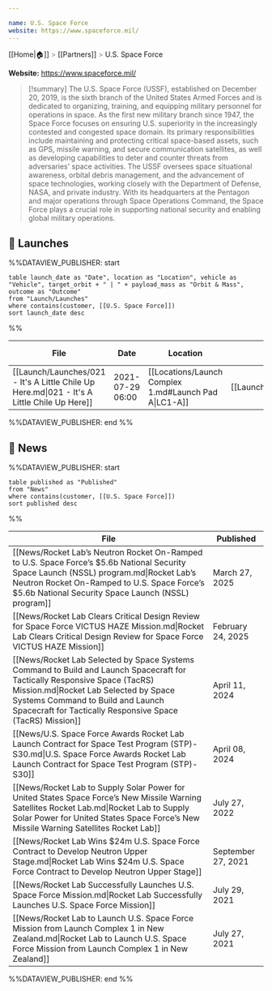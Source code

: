 ```yaml
---

name: U.S. Space Force
website: https://www.spaceforce.mil/
---
```

[[Home|🏠]] <span style="color: LightSlateGray">></span> [[Partners]] <span style="color: LightSlateGray">></span> U.S. Space Force

**Website:** https://www.spaceforce.mil/

>[!summary]
>The U.S. Space Force (USSF), established on December 20, 2019, is the sixth branch of the United States Armed Forces and is dedicated to organizing, training, and equipping military personnel for operations in space. As the first new military branch since 1947, the Space Force focuses on ensuring U.S. superiority in the increasingly contested and congested space domain. Its primary responsibilities include maintaining and protecting critical space-based assets, such as GPS, missile warning, and secure communication satellites, as well as developing capabilities to deter and counter threats from adversaries' space activities. The USSF oversees space situational awareness, orbital debris management, and the advancement of space technologies, working closely with the Department of Defense, NASA, and private industry. With its headquarters at the Pentagon and major operations through Space Operations Command, the Space Force plays a crucial role in supporting national security and enabling global military operations.

## 🚀 Launches

%%DATAVIEW_PUBLISHER: start
```
table launch_date as "Date", location as "Location", vehicle as "Vehicle", target_orbit + " | " + payload_mass as "Orbit & Mass", outcome as "Outcome"
from "Launch/Launches"
where contains(customer, [[U.S. Space Force]])
sort launch_date desc
```
%%

| File                                                                                        | Date             | Location                                              | Vehicle                          | Orbit & Mass             | Outcome |
| ------------------------------------------------------------------------------------------- | ---------------- | ----------------------------------------------------- | -------------------------------- | ------------------------ | ------- |
| [[Launch/Launches/021 - It's A Little Chile Up Here.md\|021 - It's A Little Chile Up Here]] | 2021-07-29 06:00 | [[Locations/Launch Complex 1.md#Launch Pad A\|LC1-A]] | [[Launch/Electron.md\|Electron]] | 600 km \| 37° \| Unknown | ✅       |

%%DATAVIEW_PUBLISHER: end %%

## 📰 News
%%DATAVIEW_PUBLISHER: start
```
table published as "Published"
from "News"
where contains(customer, [[U.S. Space Force]])
sort published desc
```
%%

| File                                                                                                                                                                                                                                                                 | Published          |
| -------------------------------------------------------------------------------------------------------------------------------------------------------------------------------------------------------------------------------------------------------------------- | ------------------ |
| [[News/Rocket Lab’s Neutron Rocket On-Ramped to U.S. Space Force’s $5.6b National Security Space Launch (NSSL) program.md\|Rocket Lab’s Neutron Rocket On-Ramped to U.S. Space Force’s $5.6b National Security Space Launch (NSSL) program]]                         | March 27, 2025     |
| [[News/Rocket Lab Clears Critical Design Review for Space Force VICTUS HAZE Mission.md\|Rocket Lab Clears Critical Design Review for Space Force VICTUS HAZE Mission]]                                                                                               | February 24, 2025  |
| [[News/Rocket Lab Selected by Space Systems Command to Build and Launch Spacecraft for Tactically Responsive Space (TacRS) Mission.md\|Rocket Lab Selected by Space Systems Command to Build and Launch Spacecraft for Tactically Responsive Space (TacRS) Mission]] | April 11, 2024     |
| [[News/U.S. Space Force Awards Rocket Lab Launch Contract for Space Test Program (STP)-S30.md\|U.S. Space Force Awards Rocket Lab Launch Contract for Space Test Program (STP)-S30]]                                                                                 | April 08, 2024     |
| [[News/Rocket Lab to Supply Solar Power for United States Space Force’s New Missile Warning Satellites  Rocket Lab.md\|Rocket Lab to Supply Solar Power for United States Space Force’s New Missile Warning Satellites  Rocket Lab]]                                 | July 27, 2022      |
| [[News/Rocket Lab Wins $24m U.S. Space Force Contract to Develop Neutron Upper Stage.md\|Rocket Lab Wins $24m U.S. Space Force Contract to Develop Neutron Upper Stage]]                                                                                             | September 27, 2021 |
| [[News/Rocket Lab Successfully Launches U.S. Space Force Mission.md\|Rocket Lab Successfully Launches U.S. Space Force Mission]]                                                                                                                                     | July 29, 2021      |
| [[News/Rocket Lab to Launch U.S. Space Force Mission from Launch Complex 1 in New Zealand.md\|Rocket Lab to Launch U.S. Space Force Mission from Launch Complex 1 in New Zealand]]                                                                                   | July 27, 2021      |

%%DATAVIEW_PUBLISHER: end %%